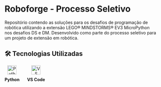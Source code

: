 # Roboforge - Processo Seletivo

Repositório contendo as soluções para os desafios de programação de robótica utilizando a extensão LEGO® MINDSTORMS® EV3 MicroPython nos desafios DS e DM. Desenvolvido como parte do processo seletivo para um projeto de extensão em robótica.

## 🛠️ Tecnologias Utilizadas

<div style="display: flex; gap: 25px; align-items: flex-start; margin-top: 15px;">

  <!-- Python -->
  <div style="text-align: center;">
    <img src="https://cdn.jsdelivr.net/gh/devicons/devicon/icons/python/python-original.svg" width="30" alt="Python"/>
    <p style="margin-top: 8px;"><strong>Python</strong></p>
  </div>

  <!-- VS Code -->
  <div style="text-align: center;">
    <img src="https://cdn.jsdelivr.net/gh/devicons/devicon/icons/vscode/vscode-original.svg" width="30" alt="VS Code"/>
    <p style="margin-top: 8px;"><strong>VS Code</strong></p>
  </div>


